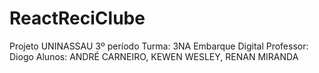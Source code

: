 # ReactReciClube

Projeto UNINASSAU 3º período Turma: 3NA Embarque Digital Professor: Diogo Alunos: ANDRÉ CARNEIRO, KEWEN WESLEY, RENAN MIRANDA
